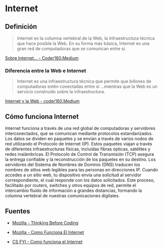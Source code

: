 
# Internet

## Definición


> Internet es la columna vertebral de la Web, la infraestructura técnica que hace posible la Web. En su forma más básica, Internet es una gran red de computadoras que se comunican entre sí.

[Sobre Internet... - Coder160.Medium](https://coder160.medium.com/sobre-internet-9ada13b4d227)


### Diferencia entre la Web e Internet

> Internet es una infraestructura técnica que permite que billones de computadoras estén conectadas entre sí
> ...mientras que la Web es un servicio construido sobre la infraestructura.

[Internet y la Web - coder160.Medium](https://coder160.medium.com/internet-y-la-web-be8de2efbad7)



## Cómo funciona Internet 

Internet funciona a través de una red global de computadoras y servidores interconectados, que se comunican mediante protocolos estandarizados. Los datos se dividen en paquetes y se envían a través de varios nodos de red utilizando el Protocolo de Internet (IP). Estos paquetes viajan a través de diferentes infraestructuras físicas, incluidas fibras ópticas, satélites y redes inalámbricas. El Protocolo de Control de Transmisión (TCP) asegura la entrega confiable y la reconstrucción de los paquetes en su destino. Los servidores del Sistema de Nombres de Dominio (DNS) traducen los nombres de sitios web legibles para las personas en direcciones IP. Cuando accedes a un sitio web, tu dispositivo envía una solicitud al servidor correspondiente, el cual responde con los datos solicitados. Este proceso, facilitado por routers, switches y otros equipos de red, permite el intercambio fluido de información a grandes distancias, formando la columna vertebral de nuestras comunicaciones digitales.



## Fuentes

- [Mozilla - Thinking Before Coding](https://developer.mozilla.org/en-US/docs/Learn/Common_questions/Design_and_accessibility/Thinking_before_coding)

- [Mozilla - Como Funciona El Internet](https://developer.mozilla.org/en-US/docs/Learn/Common_questions/Web_mechanics/How_does_the_Internet_work)


- [CS FYI - Como funciona el Internet](https://cs.fyi/guide/how-does-internet-work)


